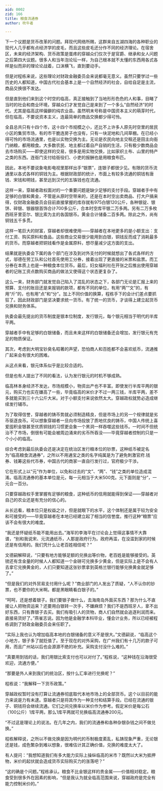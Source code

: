 ```yaml
---
aid: 0002
zid: 166
title: 粮食流通券
author: 吹牛者

---
```




  下一个议题是货币改革的问题。拜现代网络所赐，这群来自五湖四海的各种职业的现代人几乎都有点经济学的皮毛，而且这些皮毛还分作不同的经济理论。在宿舍区，未来的经济架构、货币政策是蛋疼的穿越众们仅次于是官爵、继承和女人问题之后第四大议题。很多人和当年泡论坛一样，为自己根本就不太懂的东西用各式各样是似而非的理论论战着，口沫横飞，直到要动手。

  但是对程栋来说，这些理论对财政金融委员会来说都毫无意义。虽然只要学过一些历史的人都知道，中国古代社会基本上是一个自然经济的社会，自给自足是主流，商品交换很不发达。

  但是直到他们来到这个时空的临高，真正接触到了当地形形色色的人和事，目睹了当时的社会和商业环境，穿越众们才发觉自己是来到了一个多么“自然经济”的时代。尤其是临高这样偏僻的纯农业县。虽然明末号称是中国资本主义的萌芽时代，但在临高，不要说资本主义，连最简单的商品交换都少得可怜。

  全县总共只有十四个市，这十四个市规模之小，还比不上许多人原先时空里的居民小区的集贸市场，有的市干脆连房子也没有，只有一块泥地和几间草棚。在已经小得可怜的市场流通里，也是以实物交换为主。无论是农民向地主交租还是田主向衙门纳粮，都用粮食。大多数农民、地主都过着自产自销的生活，只有极少数商品会去市场购买——即使这样的交易，很多是用实物交换，比如家织土布、山里的特产之类的东西。连衙门支付给衙役们、小吏的报酬也是用粮食布匹。

  因此，本地不要说象电影电视里那样出手“银票”，连银子都很少见。有限的货币流通里以各式各样的铜钱为主。根据财政部的统计，市面上有较多流通的铜钱有唐钱、宋钱和明钱，甚至远到汉代的五铢钱也在流通。

  这样一来，穿越者政权面对的一个重要问题是缺少足够的支付手段。穿越者手中有足够的白银和黄金，不管是从原时空带来的，还是在本时空出卖商品、打大户搞来得，仅财政金融委员会目前直接掌握的库存就有975白银120公斤，各种银锭、银饼、碎银、银器银首饰合计700多公斤，合本时空库平银二万多两。另有二万多枚西班牙里亚尔、银比索为主的各国银币。黄金合计储备二百多两。除此之外，尚有铜钱五千多贯。

  这样一笔巨大的财富，穿越者却很难使用——穿越者在本地更多的是小额支出：支付工资、购买原料和食品，这些商业交易很少能用到白银，铜钱反而成了消耗最多的货币。而穿越者把铜钱看作是金属原料，想尽量减少这方面的支出。

  结果就是执委会下属的各个部门在涉及到对外支付的时候就想出了各式各样的方式，邬德在劳工队和公社首先使用工分券，接着出现了更直接的米票和盐票。而工分券在本质上也是一种粮食本位货币。最后，妇女福利社在开张之后推出使用穿越者的记账工资点数购买商品的做法又使得这个状态更复杂了。

  这么一来，财务部门就发觉自己陷入了混乱的状态之下，各部门无论是汇报上来的预算、支付的账目还是来报销的款项，都有不同的单位，有用“两”“文”的，有用“斤”的，也有用“点”和“分”。加上不同价值的换算，程栋手下的会计们差点要抓狂了。因此财政部门是坚决要求统一货币。有了统一的货币，才谈得上建立起货币兑换和财务体系。

  执委会最先提出的货币制度是银本位制度，发行银元，每个银元相当于明代的半库平两。

  穿越者手中有足够的白银储备，而且未来这样的白银储备还会增加，发行银元有充足的物质保证。

  其次，考虑到大明宝钞臭名昭著的声望，恐怕商人和百姓都不会喜欢纸币，流通推广起来会有很大的困难。

  从这点来看，银元体系似乎是比较合适的。

  但是也有人提出了不同的看法，认为发行银元的时机不够成熟。

  临高林本身经济不发达，市场规模小，物资出产也不丰富。即使发行半库平两的银元，购买力也实在嫌高了一些，毕竟临高的米价才不过一两三钱，半库平两，差不多就能买到三十六公斤大米。对于小额支付来说依然太大。穿越政权就势必造成继续发行辅币。

  为了取得信誉，穿越者的铸币势就必须制造精良，但是市场上的另一个规律就是劣币驱逐良币。可以想象穿越者一旦向市场投放了质地优良的铸币，中国人传统上喜爱囤积金银甚至优质铜钱的习惯更会象一个黑洞一样吞噬这些钱币。一时间不但统治不了市场，倒很有可能会被周边涌来的劣币所吞没——毕竟穿越者控制的只是一个小小的临高。

  综合考虑到最后执委会还是决定在统治区发行粮本位的钞票，这种纸币被定名为“临高粮食流通券”，之所以不用通宝之类的名字纯属是为了避免刺激官府.钱券、钱筹这些代币券，中国古代的商家一直自行发行过，官府极少干涉。

  它在形式上以“元”作为单位，以免和过去的“文”、“两”、“钱”之类的单位造成混淆。临高流通券的基本单位是元，每一元相当于大米500克。元下面则是“分”，一元合一百分。

  只要穿越政权手里掌握有足够的粮食，这种纸币的信用就能得到保证——穿越者对自己的农业还是有充分的信心的。

  从长远看，粮本位只是权益之计，但是就眼下的水平，这个体制还是属于较为安全和可接受的——毕竟穿越者在本地已经建立起了相当的信誉度。推行这种“粮票”应该不会有很大的难度。

  “我还是怀疑纸币能不能用出去。”海军的李海平在讨论会上觉得这事情不大靠谱，“别和我说宋、元流通纸币，人那是政府行为。政府再滥，在没滥到家的时候还是有信用的。我们凭什么让老百姓相信呢？”

  文德嗣解释说，“只要有地方能够足额的兑换出等价物，老百姓是能够接受的。英镑还有含金量的时候人人都知道一个金磅可兑换多少黄金，但是实际上是不会有人去拿它兑换黄金的，人们只要知道这张钞票拿到英格兰银行能够兑换黄金就足够了。”

  “但是我们的对外贸易支付用什么呢？”商业部门的人发出了质疑，“人不认你的钞票，也不要你的大米啊。都是黑眼睛看白银子的。”

  “呵呵，还是想着银子。我们要银子做什么，去海南岛外面买东西？那为什么不直接让人把物资运来？还要用白银转一次手，不嫌麻烦？我们不是西班牙人，拿不出好东西，只有靠银子去买。我们有吸引人的货物，商人们自然就会追逐利润而来。直接易货好了。”燕雀志说。因为他是金融学本科毕业，懂会计业务，所以已经被程栋调到了财政金融委员会来任职了。

  “实际上我也认为增加临高本地的白银储备的意义不是很大。”文德嗣说，“临高这个小地方，银子多了就贬值了。至于现在的对外采购，在广州我们有十几万的款子可用，而且广州站以后也会源源不绝的补充。采购支付没什么难的。”

  “真要用到钱的话，我们用银比索支付也可以对付了。”程栋说，“这种钱在沿海很受欢迎，流通方便。”

  “那要是外人来到我们的统治区，按什么汇率进行兑换呢？”

  程栋说：“我解释一下货币政策。”

  穿越政权暂时没有打算让流通券彻底取代本地市场上的全部货币。这个以目前的能力来说是力有未逮。穿越者只是将其作为一种支付和结算手段。已经在流通的银子、铜钱将会继续流通。它们之间兑换率以米价作为参考。假定米价是每公石（100公斤）1库平两，那么1库平两就可兑换临高流通券200元。

  “不过这是理论上的说法。在几年之内，我们的流通券和各种杂银杂钱之间不做兑换。”

  程栋解释说，之所以不做兑换是因为明代的币制极度紊乱，私铸现象严重，无论银还是钱，成色繁杂到难以想象，很难估计其正确价值，兑换的难度太大了。

  有人提问：“我想知道我们有多大能力实际上操纵临高的米市？既然以大米为抵押物，米价的起伏就会造成货币实际购买力的涨落吧？”

  “这的确是个问题。”程栋承认。粮食不比金银这样的贵金属——价值相对稳定。粮食受到很多外在因素的影响，“但是我认为就全临高范围来说，穿越政府是完全有能力控制米价的。”



